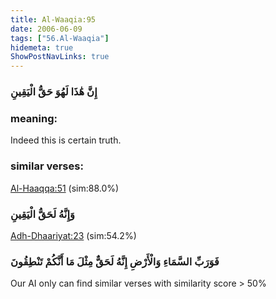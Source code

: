 ```yaml
---
title: Al-Waaqia:95
date: 2006-06-09
tags: ["56.Al-Waaqia"]
hidemeta: true 
ShowPostNavLinks: true 
---
```

### إِنَّ هَٰذَا لَهُوَ حَقُّ الْيَقِينِ
### meaning: 
Indeed this is certain truth.
### similar verses: 

[Al-Haaqqa:51](/69/51) (sim:88.0%)

### وَإِنَّهُ لَحَقُّ الْيَقِينِ

[Adh-Dhaariyat:23](/51/23) (sim:54.2%)

### فَوَرَبِّ السَّمَاءِ وَالْأَرْضِ إِنَّهُ لَحَقٌّ مِثْلَ مَا أَنَّكُمْ تَنْطِقُونَ

Our AI only can find similar verses with similarity score > 50% 


